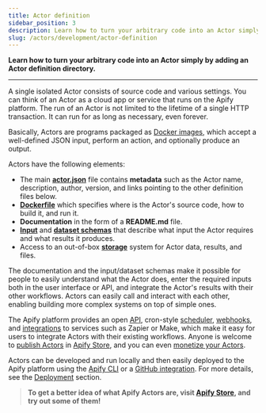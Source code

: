 ```yaml
---
title: Actor definition
sidebar_position: 3
description: Learn how to turn your arbitrary code into an Actor simply by adding an Actor definition directory.
slug: /actors/development/actor-definition
---
```


**Learn how to turn your arbitrary code into an Actor simply by adding an Actor definition directory.**

---

A single isolated Actor consists of source code and various settings. You can think of an Actor as a cloud app or service that runs on the Apify platform. The run of an Actor is not limited to the lifetime of a single HTTP transaction. It can run for as long as necessary, even forever.

Basically, Actors are programs packaged as [Docker images](https://hub.docker.com/), which accept a well-defined JSON input, perform an action, and optionally produce an output.

Actors have the following elements:

- The main **[actor.json](/platform/building-actors/actor-definition/actor-json)** file contains **metadata** such as the Actor name, description, author, version, and links pointing to the other definition files below.
- **[Dockerfile](/platform/building-actors/actor-definition/dockerfile)** which specifies where is the Actor's source code, how to build it, and run it.
- **Documentation** in the form of a **README.md** file.
- **[Input](/platform/using-actors/development/actor-definition/input-schema)** and **[dataset schemas](/platform/using-actors/development/actor-definition/dataset-schema)** that describe what input the Actor requires and what results it produces.
- Access to an out-of-box **[storage](/platform/core-concepts/storage)** system for Actor data, results, and files.

The documentation and the input/dataset schemas make it possible for people to easily understand what the Actor does, enter the required inputs both in the user interface or API, and integrate the Actor's results with their other workflows. Actors can easily call and interact with each other, enabling building more complex systems on top of simple ones.

The Apify platform provides an open [API](/api/v2), cron-style [scheduler](../../schedules), [webhooks](/platform/integrations/webhooks), and [integrations](../../integrations) to services such as Zapier or Make, which make it easy for users to integrate Actors with their existing workflows. Anyone is welcome to [publish Actors](/platform/publishing-and-monetization) in [Apify Store](https://apify.com/store), and you can even [monetize your Actors](/platform/publishing-and-monetization/monetize).

Actors can be developed and run locally and then easily deployed to the Apify platform using the [Apify CLI](/cli) or a [GitHub integration](/platform/integrations/github). For more details, see the [Deployment](/platform/using-actors/development/deployment) section.

> **To get a better idea of what Apify Actors are, visit [Apify Store](https://apify.com/store), and try out some of them!**
